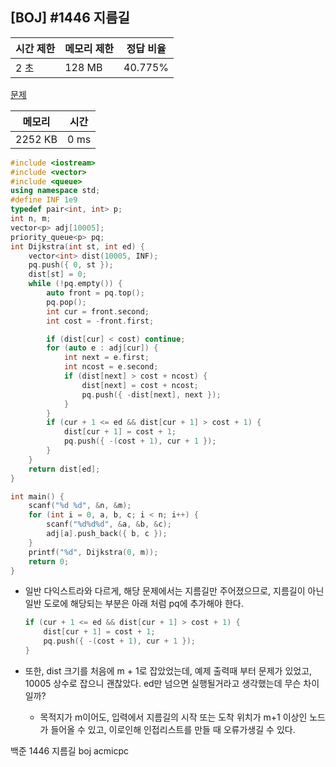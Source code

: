 ## [BOJ] #1446 지름길

| 시간 제한 | 메모리 제한 | 정답 비율 |
| --------- | ----------- | --------- |
| 2 초      | 128 MB      | 40.775%   |

[문제](acmicpc.net/problem/1446)



| 메모리  | 시간 |
| ------- | ---- |
| 2252 KB | 0 ms |

```c++
#include <iostream>
#include <vector>
#include <queue>
using namespace std;
#define INF 1e9
typedef pair<int, int> p;
int n, m;
vector<p> adj[10005];
priority_queue<p> pq;
int Dijkstra(int st, int ed) {
	vector<int> dist(10005, INF);
	pq.push({ 0, st });
	dist[st] = 0;
	while (!pq.empty()) {
		auto front = pq.top();
		pq.pop();
		int cur = front.second;
		int cost = -front.first;

		if (dist[cur] < cost) continue;
		for (auto e : adj[cur]) {
			int next = e.first;
			int ncost = e.second;
			if (dist[next] > cost + ncost) {
				dist[next] = cost + ncost;
				pq.push({ -dist[next], next });
			}
		}
		if (cur + 1 <= ed && dist[cur + 1] > cost + 1) {
			dist[cur + 1] = cost + 1;
			pq.push({ -(cost + 1), cur + 1 });
		}
	}
	return dist[ed];
}

int main() {
	scanf("%d %d", &n, &m);
	for (int i = 0, a, b, c; i < n; i++) {
		scanf("%d%d%d", &a, &b, &c);
		adj[a].push_back({ b, c });
	}
	printf("%d", Dijkstra(0, m));
	return 0;
}
```

- 일반 다익스트라와 다르게, 해당 문제에서는 지름길만 주어졌으므로, 지름길이 아닌 일반 도로에 해당되는 부분은 아래 처럼 pq에 추가해야 한다.

  ```c++
  if (cur + 1 <= ed && dist[cur + 1] > cost + 1) {
      dist[cur + 1] = cost + 1;
      pq.push({ -(cost + 1), cur + 1 });
  }
  ```

- 또한, dist 크기를 처음에 m + 1로 잡았었는데, 예제 출력때 부터 문제가 있었고, 10005 상수로 잡으니 괜찮았다. ed만 넘으면 실행될거라고 생각했는데 무슨 차이일까?

  - 목적지가 m이어도, 입력에서 지름길의 시작 또는 도착 위치가 m+1 이상인 노드가 들어올 수 있고, 이로인해 인접리스트를 만들 때 오류가생길 수 있다.





백준 1446 지름길 boj acmicpc

